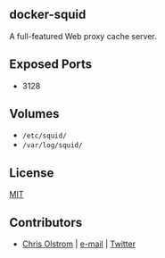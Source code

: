docker-squid
------------

A full-featured Web proxy cache server.

Exposed Ports
-------------
  * 3128

Volumes
-------
  * `/etc/squid/`
  * `/var/log/squid/`

License
-------
[MIT](https://tldrlegal.com/license/mit-license)

Contributors
------------
* [Chris Olstrom](https://colstrom.github.io/) | [e-mail](mailto:chris@olstrom.com) | [Twitter](https://twitter.com/ChrisOlstrom)

